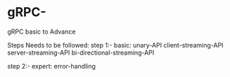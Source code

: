 # gRPC-

gRPC basic to Advance

Steps Needs to be followed:
step 1:- 
basic:
    unary-API
            client-streaming-API
                                server-streaming-API
                                                    bi-directional-streaming-API

step 2:- 
expert:
      error-handling


